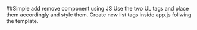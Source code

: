 ##Simple add remove component using JS
Use the two UL tags and place them accordingly and style them. Create new list tags inside app.js follwing the template.
